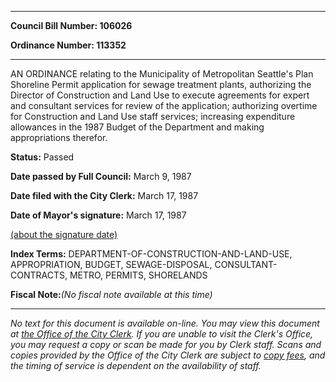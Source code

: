 

********

**Council Bill Number: 106026**
   
**Ordinance Number: 113352**
********

 AN ORDINANCE relating to the Municipality of Metropolitan Seattle's Plan Shoreline Permit application for sewage treatment plants, authorizing the Director of Construction and Land Use to execute agreements for expert and consultant services for review of the application; authorizing overtime for Construction and Land Use staff services; increasing expenditure allowances in the 1987 Budget of the Department and making appropriations therefor.

**Status:** Passed
   
**Date passed by Full Council:** March 9, 1987
   
**Date filed with the City Clerk:** March 17, 1987
   
**Date of Mayor's signature:** March 17, 1987
   
[(about the signature date)](/~public/approvaldate.htm)
   
   
   
   
**Index Terms:** DEPARTMENT-OF-CONSTRUCTION-AND-LAND-USE, APPROPRIATION, BUDGET, SEWAGE-DISPOSAL, CONSULTANT-CONTRACTS, METRO, PERMITS, SHORELANDS

**Fiscal Note:**_(No fiscal note available at this time)_
********

_No text for this document is available on-line. You may view this document at [the Office of the City Clerk](http://www.seattle.gov/leg/clerk/contactUs.htm). If you are unable to visit the Clerk's Office, you may request a copy or scan be made for you by Clerk staff. Scans and copies provided by the Office of the City Clerk are subject to [copy fees](http://clerk.seattle.gov/~public/clerkfees.htm), and the timing of service is dependent on the availability of staff._

